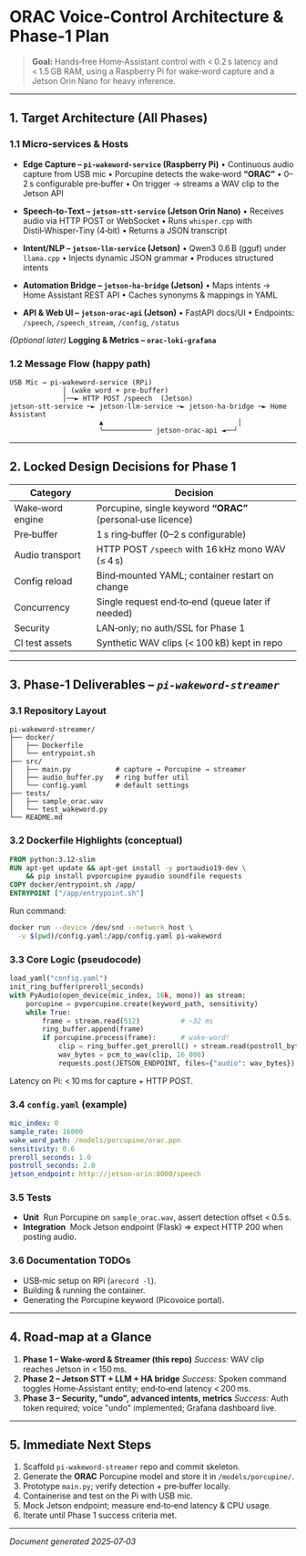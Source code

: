 # ORAC Voice‑Control Architecture & Phase‑1 Plan

> **Goal:** Hands‑free Home‑Assistant control with < 0.2 s latency and < 1.5 GB RAM, using a Raspberry Pi for wake‑word capture and a Jetson Orin Nano for heavy inference.

---

## 1. Target Architecture (All Phases)

### 1.1 Micro‑services & Hosts

* **Edge Capture – `pi‑wakeword‑service` (Raspberry Pi)**
  • Continuous audio capture from USB mic
  • Porcupine detects the wake‑word **“ORAC”**
  • 0–2 s configurable pre‑buffer
  • On trigger → streams a WAV clip to the Jetson API

* **Speech‑to‑Text – `jetson‑stt‑service` (Jetson Orin Nano)**
  • Receives audio via HTTP POST or WebSocket
  • Runs `whisper.cpp` with Distil‑Whisper‑Tiny (4‑bit)
  • Returns a JSON transcript

* **Intent/NLP – `jetson‑llm‑service` (Jetson)**
  • Qwen3 0.6 B (gguf) under `llama.cpp`
  • Injects dynamic JSON grammar
  • Produces structured intents

* **Automation Bridge – `jetson‑ha‑bridge` (Jetson)**
  • Maps intents → Home Assistant REST API
  • Caches synonyms & mappings in YAML

* **API & Web UI – `jetson‑orac‑api` (Jetson)**
  • FastAPI docs/UI
  • Endpoints: `/speech`, `/speech_stream`, `/config`, `/status`

*(Optional later)* **Logging & Metrics – `orac‑loki‑grafana`**

### 1.2 Message Flow (happy path)

```
USB Mic → pi-wakeword-service (RPi)
             │ (wake word + pre-buffer)
             │──► HTTP POST /speech  (Jetson)
jetson-stt-service ─► jetson-llm-service ─► jetson-ha-bridge ─► Home Assistant
                      ▲                                 │
                      └──────────── jetson-orac-api ◄──┘
```

---

## 2. Locked Design Decisions for Phase 1

| Category         | Decision                                                    |
| ---------------- | ----------------------------------------------------------- |
| Wake‑word engine | Porcupine, single keyword **“ORAC”** (personal‑use licence) |
| Pre‑buffer       | 1 s ring‑buffer (0–2 s configurable)                        |
| Audio transport  | HTTP POST `/speech` with 16 kHz mono WAV (≤ 4 s)            |
| Config reload    | Bind‑mounted YAML; container restart on change              |
| Concurrency      | Single request end‑to‑end (queue later if needed)           |
| Security         | LAN‑only; no auth/SSL for Phase 1                           |
| CI test assets   | Synthetic WAV clips (< 100 kB) kept in repo                 |

---

## 3. Phase‑1 Deliverables – *`pi‑wakeword‑streamer`*

### 3.1 Repository Layout

```text
pi-wakeword-streamer/
├── docker/
│   ├── Dockerfile
│   └── entrypoint.sh
├── src/
│   ├── main.py           # capture → Porcupine → streamer
│   ├── audio_buffer.py   # ring buffer util
│   └── config.yaml       # default settings
├── tests/
│   ├── sample_orac.wav
│   └── test_wakeword.py
└── README.md
```

### 3.2 Dockerfile Highlights (conceptual)

```dockerfile
FROM python:3.12-slim
RUN apt-get update && apt-get install -y portaudio19-dev \
    && pip install pvporcupine pyaudio soundfile requests
COPY docker/entrypoint.sh /app/
ENTRYPOINT ["/app/entrypoint.sh"]
```

Run command:

```bash
docker run --device /dev/snd --network host \
  -v $(pwd)/config.yaml:/app/config.yaml pi-wakeword
```

### 3.3 Core Logic (pseudocode)

```python
load_yaml("config.yaml")
init_ring_buffer(preroll_seconds)
with PyAudio(open_device(mic_index, 16k, mono)) as stream:
    porcupine = pvporcupine.create(keyword_path, sensitivity)
    while True:
        frame = stream.read(512)          # ~32 ms
        ring_buffer.append(frame)
        if porcupine.process(frame):      # wake‑word!
            clip = ring_buffer.get_preroll() + stream.read(postroll_bytes)
            wav_bytes = pcm_to_wav(clip, 16_000)
            requests.post(JETSON_ENDPOINT, files={"audio": wav_bytes})
```

Latency on Pi: < 10 ms for capture + HTTP POST.

### 3.4 `config.yaml` (example)

```yaml
mic_index: 0
sample_rate: 16000
wake_word_path: /models/porcupine/orac.ppn
sensitivity: 0.6
preroll_seconds: 1.0
postroll_seconds: 2.0
jetson_endpoint: http://jetson-orin:8000/speech
```

### 3.5 Tests

* **Unit**  Run Porcupine on `sample_orac.wav`, assert detection offset < 0.5 s.
* **Integration**  Mock Jetson endpoint (Flask) ⇒ expect HTTP 200 when posting audio.

### 3.6 Documentation TODOs

* USB‑mic setup on RPi (`arecord -l`).
* Building & running the container.
* Generating the Porcupine keyword (Picovoice portal).

---

## 4. Road‑map at a Glance

1. **Phase 1 – Wake‑word & Streamer (this repo)**
   *Success:* WAV clip reaches Jetson in < 150 ms.
2. **Phase 2 – Jetson STT + LLM + HA bridge**
   *Success:* Spoken command toggles Home‑Assistant entity; end‑to‑end latency < 200 ms.
3. **Phase 3 – Security, "undo", advanced intents, metrics**
   *Success:* Auth token required; voice "undo" implemented; Grafana dashboard live.

---

## 5. Immediate Next Steps

1. Scaffold `pi‑wakeword‑streamer` repo and commit skeleton.
2. Generate the **ORAC** Porcupine model and store it in `/models/porcupine/`.
3. Prototype `main.py`; verify detection + pre‑buffer locally.
4. Containerise and test on the Pi with USB mic.
5. Mock Jetson endpoint; measure end‑to‑end latency & CPU usage.
6. Iterate until Phase 1 success criteria met.

---

*Document generated 2025‑07‑03*
